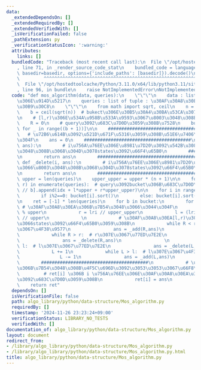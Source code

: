 ```yaml
---
data:
  _extendedDependsOn: []
  _extendedRequiredBy: []
  _extendedVerifiedWith: []
  _isVerificationFailed: false
  _pathExtension: py
  _verificationStatusIcon: ':warning:'
  attributes:
    links: []
  bundledCode: "Traceback (most recent call last):\n  File \"/opt/hostedtoolcache/Python/3.11.0/x64/lib/python3.11/site-packages/onlinejudge_verify/documentation/build.py\"\
    , line 71, in _render_source_code_stat\n    bundled_code = language.bundle(stat.path,\
    \ basedir=basedir, options={'include_paths': [basedir]}).decode()\n          \
    \         ^^^^^^^^^^^^^^^^^^^^^^^^^^^^^^^^^^^^^^^^^^^^^^^^^^^^^^^^^^^^^^^^^^^^^^^^^^^^^^^^^\n\
    \  File \"/opt/hostedtoolcache/Python/3.11.0/x64/lib/python3.11/site-packages/onlinejudge_verify/languages/python.py\"\
    , line 96, in bundle\n    raise NotImplementedError\nNotImplementedError\n"
  code: "def mos_algorithm(data, queries):\n    \"\"\"\n    data : list of int : \u5143\
    \u306E\u914D\u5217\n    queries : list of tuple : \u30AF\u30A8\u30EA\u306E\u30EA\
    \u30B9\u30C8\n    \"\"\"\n    from math import sqrt, ceil\n    n = len(data)\n\
    \    b = ceil(sqrt(n))  # bukect\u306E\u30B5\u30A4\u30BA\u53CA\u3073\u500B\u6570\
    \n    # [l,r)\u306E\u534A\u958B\u533A\u9593\u3067\u8003\u3048\u308B\n    L = 0\n\
    \    R = 0\n    # query\u3092\u683C\u7D0D\u3059\u308B\u7528\n    bucket = [list()\
    \ for _ in range((b + 1))]\n\n    ########################################\n \
    \   # \u72B6\u614B\u3092\u521D\u671F\u5316\u3059\u308B\u51E6\u7406\u3092\u66F8\
    \u304F\n    ans = 0\n    ########################################\n\n    def _add(i,\
    \ ans):\n        # i\u756A\u76EE\u306E\u8981\u7D20\u3092\u542B\u3081\u3066\u8003\
    \u3048\u308B\u3068\u304D\u3078states\u3092\u66F4\u65B0\n        ########################################\n\
    \n        return ans\n        ########################################\n\n   \
    \ def _delete(i, ans):\n        # i\u756A\u76EE\u306E\u8981\u7D20\u3092\u9664\u3044\
    \u3066\u8003\u3048\u308B\u3068\u304D\u3078states\u3092\u66F4\u65B0\n        ########################################\n\
    \n        return ans\n        ########################################\n\n   \
    \ upper = len(queries)\n    upper_upper = upper * (n + 1)\n\n    for idx, (l,\
    \ r) in enumerate(queries):  # query\u3092bucket\u306B\u683C\u7D0D\n        bucket[l\
    \ // b].append(idx + l*upper + r*upper_upper)\n\n    for i in range(len(bucket)):\n\
    \        if i%2==0: bucket[i].sort()\n        else: bucket[i].sort(reverse=True)\n\
    \n    ret = [-1] * len(queries)\n    for b in bucket:\n        for lri in b: \
    \ # \u30AF\u30A8\u30EA\u306B\u7B54\u3048\u3066\u3044\u304F\n            i = lri\
    \ % upper\n            r = lri // upper_upper\n            l = (lri % upper_upper)\
    \ // upper\n            \n            # \u30AF\u30A8\u30EA[l,r)\u306B\u5BFE\u3057\
    \u3066states\u3092\u66F4\u65B0\u3059\u308B\n            while R < r:  # r\u307E\
    \u3067\u4F38\u9577\n                ans = _add(R,ans)\n                R += 1\n\
    \            while R > r:  # r\u307E\u3067\u77ED\u7E2E\n                R -= 1\n\
    \                ans = _delete(R,ans)\n                \n            while L <\
    \ l:  # l\u307E\u3067\u77ED\u7E2E\n                ans = _delete(L,ans)\n    \
    \            L += 1\n            while L > l:  # l\u307E\u3067\u4F38\u9577\n \
    \               L -= 1\n                ans = _add(L,ans)\n            \n    \
    \        ########################################\n            # \u30AF\u30A8\u30EA\
    \u306B\u7B54\u3048\u308B\u4F5C\u696D\u3092\u3053\u3053\u3067\u66F8\u304F\n   \
    \         # ret[i] \u306B i \u756A\u76EE\u306E\u30AF\u30A8\u30EA\u306E\u7B54\u3048\
    \u3092\u683C\u7D0D\u3059\u308B\n            ret[i] = ans\n            ########################################\n\
    \    return ret"
  dependsOn: []
  isVerificationFile: false
  path: algo_library/python/data-structure/Mos_algorithm.py
  requiredBy: []
  timestamp: '2024-11-26 23:23:24+09:00'
  verificationStatus: LIBRARY_NO_TESTS
  verifiedWith: []
documentation_of: algo_library/python/data-structure/Mos_algorithm.py
layout: document
redirect_from:
- /library/algo_library/python/data-structure/Mos_algorithm.py
- /library/algo_library/python/data-structure/Mos_algorithm.py.html
title: algo_library/python/data-structure/Mos_algorithm.py
---
```

